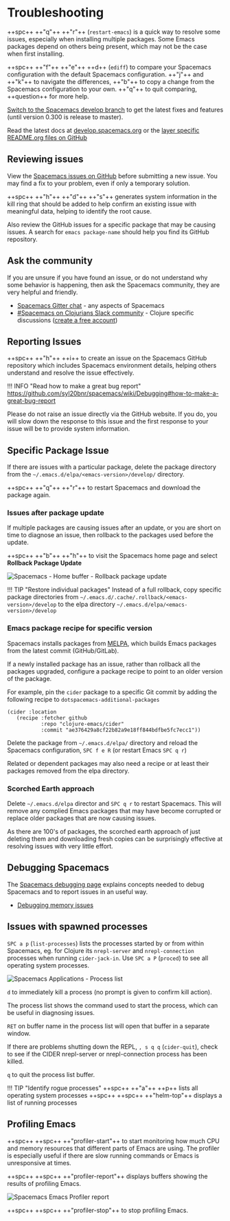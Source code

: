 # Troubleshooting

++spc++ ++"q"++ ++"r"++ (`restart-emacs`) is a quick way to resolve some issues, especially when installing multiple packages.  Some Emacs packages depend on others being present, which may not be the case when first installing.

++spc++ ++"f"++ ++"e"++ ++d++ (`ediff`) to compare your Spacemacs configuration with the default Spacemacs configuration. ++"j"++ and ++"k"++ to navigate the differences, ++"b"++ to copy a change from the Spacemacs configuration to your own.  ++"q"++ to quit comparing, ++question++ for more help.

[Switch to the Spacemacs develop branch](switch-to-develop.md) to get the latest fixes and features (until version 0.300 is release to master).

Read the latest docs at [develop.spacemacs.org](https://develop.spacemacs.org/) or the [layer specific README.org files on GitHub](https://github.com/syl20bnr/spacemacs/tree/develop/layers)


## Reviewing issues

View the [Spacemacs issues on GitHub](https://github.com/syl20bnr/spacemacs/issues) before submitting a new issue.  You may find a fix to your problem, even if only a temporary solution.

++spc++ ++"h"++ ++"d"++ ++"s"++ generates system information in the kill ring that should be added to help confirm an existing issue with meaningful data, helping to identify the root cause.

Also review the GitHub issues for a specific package that may be causing issues.  A search for `emacs package-name` should help you find its GitHub repository.


## Ask the community

If you are unsure if you have found an issue, or do not understand why some behavior is happening, then ask the Spacemacs community, they are very helpful and friendly.

* [Spacemacs Gitter chat](https://gitter.im/syl20bnr/spacemacs) - any aspects of Spacemacs
* [#Spacemacs on Clojurians Slack community](clojurians.slack.com/messages/spacemacs) - Clojure specific discussions ([create a free account](http://clojurians.net/))


## Reporting Issues

++spc++ ++"h"++ ++i++ to create an issue on the Spacemacs GitHub repository which includes Spacemacs environment details, helping others understand and resolve the issue effectively.

!!! INFO "Read how to make a great bug report"
    https://github.com/syl20bnr/spacemacs/wiki/Debugging#how-to-make-a-great-bug-report

Please do not raise an issue directly via the GitHub website.  If you do, you will slow down the response to this issue and the first response to your issue will be to provide system information.


## Specific Package Issue

If there are issues with a particular package, delete the package directory from the `~/.emacs.d/elpa/<emacs-version>/develop/` directory.

++spc++ ++"q"++ ++"r"++ to restart Spacemacs and download the package again.


### Issues after package update

If multiple packages are causing issues after an update, or you are short on time to diagnose an issue, then rollback to the packages used before the update.

++spc++ ++"b"++ ++"h"++ to visit the Spacemacs home page and select **Rollback Package Update**

![Spacemacs - Home buffer - Rollback package update](https://raw.githubusercontent.com/practicalli/graphic-design/live/editors/spacemacs/screenshots/spacemacs-home-rollback-package-update.png)


!!! TIP "Restore individual packages"
    Instead of a full rollback, copy specific package directories from `~/.emacs.d/.cache/.rollback/<emacs-version>/develop` to the elpa directory `~/.emacs.d/elpa/<emacs-version>/develop`


### Emacs package recipe for specific version

Spacemacs installs packages from [MELPA](https://melpa.org/), which builds Emacs packages from the latest commit (GitHub/GitLab).

If a newly installed package has an issue, rather than rollback all the packages upgraded, configure a package recipe to point to an older version of the package.

For example, pin the `cider` package to a specific Git commit by adding the following recipe to `dotspacemacs-additional-packages`

```emacs
(cider :location
   (recipe :fetcher github
           :repo "clojure-emacs/cider"
           :commit "ae376429a8cf22b82a9e18ff844bdfbe5fc7ecc1"))
```

Delete the package from `~/.emacs.d/elpa/` directory and reload the Spacemacs configuration, `SPC f e R` (or restart Emacs `SPC q r`)

Related or dependent packages may also need a recipe or at least their packages removed from the elpa directory.


### Scorched Earth approach

Delete `~/.emacs.d/elpa` director and `SPC q r` to restart Spacemacs.  This will remove any complied Emacs packages that may have become corrupted or replace older packages that are now causing issues.

As there are 100's of packages, the scorched earth approach of just deleting them and downloading fresh copies can be surprisingly effective at resolving issues with very little effort.

## Debugging Spacemacs

The [Spacemacs debugging page](https://github.com/syl20bnr/spacemacs/wiki/Debugging) explains concepts needed to debug Spacemacs and to report issues in an useful way.

* [Debugging memory issues](https://www.emacswiki.org/emacs/EmacsMemoryDebugging)


## Issues with spawned processes

`SPC a p` (`list-processes`) lists the processes started by or from within Spacemacs, eg. for Clojure its `nrepl-server` and `nrepl-connection` processes when running `cider-jack-in`. Use `SPC a P` (`proced`) to see all operating system processes.

![Spacemacs Applications - Process list](https://raw.githubusercontent.com/practicalli/graphic-design/live/editors/spacemacs/screenshots/spacemacs-application-processes-buffer.png)

`d` to immediately kill a process (no prompt is given to confirm kill action).

The process list shows the command used to start the process, which can be useful in diagnosing issues.

`RET` on buffer name in the process list will open that buffer in a separate window.

If there are problems shutting down the REPL, `, s q q` (`cider-quit`),  check to see if the CIDER nrepl-server or nrepl-connection process has been killed.

`q` to quit the process list buffer.

!!! TIP "Identify rogue processes"
    ++spc++ ++"a"++ ++p++ lists all operating system processes
    ++spc++ ++spc++ ++"helm-top"++ displays a list of running processes


## Profiling Emacs

++spc++ ++spc++ ++"profiler-start"++ to start monitoring how much CPU and memory resources that different parts of Emacs are using.  The profiler is especially useful if there are slow running commands or Emacs is unresponsive at times.

++spc++ ++spc++ ++"profiler-report"++ displays buffers showing the results of profiling Emacs.

![Spacemacs Emacs Profiler report](https://raw.githubusercontent.com/practicalli/graphic-design/live/editors/spacemacs/screenshots/spacemacs-profiler-report-memory-cpu.png)

++spc++ ++spc++ ++"profiler-stop"++ to stop profiling Emacs.
